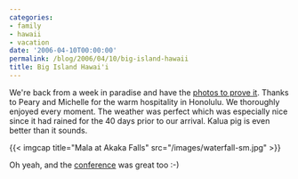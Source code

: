 ```yaml
---
categories:
- family
- hawaii
- vacation
date: '2006-04-10T00:00:00'
permalink: /blog/2006/04/10/big-island-hawaii
title: Big Island Hawai'i
---
```



We're back from a week in paradise and have the [photos to prove it](http://kurup.org/photo/album?album_id=61014). Thanks to Peary and Michelle for the warm hospitality in Honolulu. We thoroughly enjoyed every moment. The weather was perfect which was especially nice since it had rained for the 40 days prior to our arrival. Kalua pig is even better than it sounds.

{{< imgcap title="Mala at Akaka Falls" src="/images/waterfall-sm.jpg" >}}

Oh yeah, and the [conference](http://www.cme.ucsf.edu/) was great too :-)
